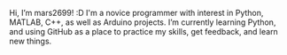 Hi, I’m mars2699! :D
I'm a novice programmer with interest in Python, MATLAB, C++, as well as Arduino projects. 
I’m currently learning Python, and using GitHub as a place to practice my skills,
get feedback, and learn new things. 

